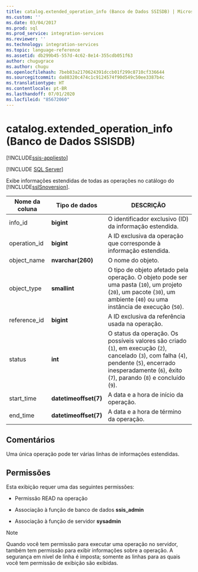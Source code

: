 ```yaml
---
title: catalog.extended_operation_info (Banco de Dados SSISDB) | Microsoft Docs
ms.custom: ''
ms.date: 03/04/2017
ms.prod: sql
ms.prod_service: integration-services
ms.reviewer: ''
ms.technology: integration-services
ms.topic: language-reference
ms.assetid: db299b45-557d-4c62-8e14-355cdb051f63
author: chugugrace
ms.author: chugu
ms.openlocfilehash: 7beb83a2170624391dccb01f299c8710cf336644
ms.sourcegitcommit: da88320c474c1c9124574f90d549c50ee3387b4c
ms.translationtype: HT
ms.contentlocale: pt-BR
ms.lasthandoff: 07/01/2020
ms.locfileid: "85672060"
---
```

# <a name="catalogextended_operation_info-ssisdb-database"></a>catalog.extended_operation_info (Banco de Dados SSISDB)

[!INCLUDE[ssis-appliesto](../../includes/ssis-appliesto-ssvrpluslinux-asdb-asdw-xxx.md)]


[!INCLUDE [SQL Server](../../includes/applies-to-version/sqlserver.md)]

  Exibe informações estendidas de todas as operações no catálogo do [!INCLUDE[ssISnoversion](../../includes/ssisnoversion-md.md)].  
  
|Nome da coluna|Tipo de dados|DESCRIÇÃO|  
|-----------------|---------------|-----------------|  
|info_id|**bigint**|O identificador exclusivo (ID) da informação estendida.|  
|operation_id|**bigint**|A ID exclusiva da operação que corresponde à informação estendida.|  
|object_name|**nvarchar(260)**|O nome do objeto.|  
|object_type|**smallint**|O tipo de objeto afetado pela operação. O objeto pode ser uma pasta (`10`), um projeto (`20`), um pacote (`30`), um ambiente (`40`) ou uma instância de execução (`50`).|  
|reference_id|**bigint**|A ID exclusiva da referência usada na operação.|  
|status|**int**|O status da operação. Os possíveis valores são criado (`1`), em execução (`2`), cancelado (`3`), com falha (`4`), pendente (`5`), encerrado inesperadamente (`6`), êxito (`7`), parando (`8`) e concluído (`9`).|  
|start_time|**datetimeoffset(7)**|A data e a hora de início da operação.|  
|end_time|**datetimeoffset(7)**|A data e a hora de término da operação.|  
  
## <a name="remarks"></a>Comentários  
 Uma única operação pode ter várias linhas de informações estendidas.  
  
## <a name="permissions"></a>Permissões  
 Esta exibição requer uma das seguintes permissões:  
  
-   Permissão READ na operação  
  
-   Associação à função de banco de dados **ssis_admin**  
  
-   Associação à função de servidor **sysadmin**  
  
> [!NOTE]  
>  Quando você tem permissão para executar uma operação no servidor, também tem permissão para exibir informações sobre a operação. A segurança em nível de linha é imposta; somente as linhas para as quais você tem permissão de exibição são exibidas.  
  
  
